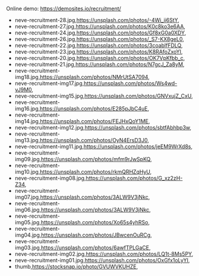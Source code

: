 Online demo: https://demosites.io/recruitment/



- neve-recruitment-28.jpg,https://unsplash.com/photos/-4Wi_ii6StY,
- neve-recruitment-27.jpg,https://unsplash.com/photos/K0c8ko3e6AA,
- neve-recruitment-24.jpg,https://unsplash.com/photos/Gf8xG0a0XDY,
- neve-recruitment-26.jpg,https://unsplash.com/photos/_S7-KX8geL0,
- neve-recruitment-22.jpg,https://unsplash.com/photos/3coablfFDLQ,
- neve-recruitment-23.jpg,https://unsplash.com/photos/K8RAfoZxoYI,
- neve-recruitment-20.jpg,https://unsplash.com/photos/OK7VpKfbb_c,
- neve-recruitment-21.jpg,https://unsplash.com/photos/N7gcJ_Za8yM,
- neve-recruitment-img18.jpg,https://unsplash.com/photos/NMrUtSA7094,
- neve-recruitment-img17.jpg,https://unsplash.com/photos/Ws4wd-vJ9M0,
- neve-recruitment-img15.jpg,https://unsplash.com/photos/GNVxujZ_CxU,
- neve-recruitment-img16.jpg,https://unsplash.com/photos/E285pJbC4uE,
- neve-recruitment-img14.jpg,https://unsplash.com/photos/FEJHxQoY1ME,
- neve-recruitment-img12.jpg,https://unsplash.com/photos/sbtfAbhbp3w,
- neve-recruitment-img13.jpg,https://unsplash.com/photos/OyN4ErsD3J0,
- neve-recruitment-img11.jpg,https://unsplash.com/photos/jeEM9WrXd8s,
- neve-recruitment-img09.jpg,https://unsplash.com/photos/mfm9rJwSpKQ,
- neve-recruitment-img10.jpg,https://unsplash.com/photos/rkmQRHZqHyU,
- neve-recruitment-img08.jpg,https://unsplash.com/photos/G_xz2zH-Z34,
- neve-recruitment-img07.jpg,https://unsplash.com/photos/3ALW9V3jNkc,
- neve-recruitment-img06.jpg,https://unsplash.com/photos/3ALW9V3jNkc,
- neve-recruitment-img05.jpg,https://unsplash.com/photos/Xo65s4yhRSo,
- neve-recruitment-img04.jpg,https://unsplash.com/photos/JBwcenOuRCg,
- neve-recruitment-img03.jpg,https://unsplash.com/photos/6awfTPLGaCE,
- neve-recruitment-img02.jpg,https://unsplash.com/photos/LQ1t-8Ms5PY,
- neve-recruitment-img01.jpg,https://unsplash.com/photos/OxGfx1oLyYI,
- thumb,https://stocksnap.io/photo/GVUWVKUHZE,